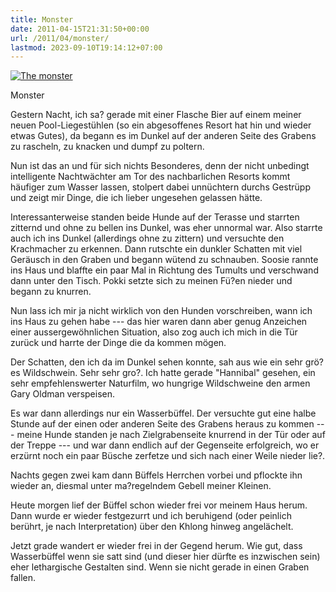 ```yaml
---
title: Monster
date: 2011-04-15T21:31:50+00:00
url: /2011/04/monster/
lastmod: 2023-09-10T19:14:12+07:00
---
```

<div class="media image">
  <a href="http://www.flickr.com/photos/schreibblogade/5624208380/" title="The monster by Patrick Kollitsch, on Flickr"><img src="//farm6.static.flickr.com/5144/5624208380_a86b3e4dd9_z.jpg" alt="The monster" /></a></p>

  <p>
    Monster
  </p>
</div>

Gestern Nacht, ich sa? gerade mit einer Flasche Bier auf einem meiner neuen Pool-Liegestühlen (so ein abgesoffenes Resort hat hin und wieder etwas Gutes), da begann es im Dunkel auf der anderen Seite des Grabens zu rascheln, zu knacken und dumpf zu poltern.

Nun ist das an und für sich nichts Besonderes, denn der nicht unbedingt intelligente Nachtwächter am Tor des nachbarlichen Resorts kommt häufiger zum Wasser lassen, stolpert dabei unnüchtern durchs Gestrüpp und zeigt mir Dinge, die ich lieber ungesehen gelassen hätte.

Interessanterweise standen beide Hunde auf der Terasse und starrten zitternd und ohne zu bellen ins Dunkel, was eher unnormal war. Also starrte auch ich ins Dunkel (allerdings ohne zu zittern) und versuchte den Krachmacher zu erkennen. Dann rutschte ein dunkler Schatten mit viel Geräusch in den Graben und begann wütend zu schnauben. Soosie rannte ins Haus und blaffte ein paar Mal in Richtung des Tumults und verschwand dann unter den Tisch. Pokki setzte sich zu meinen Fü?en nieder und begann zu knurren.

Nun lass ich mir ja nicht wirklich von den Hunden vorschreiben, wann ich ins Haus zu gehen habe --- das hier waren dann aber genug Anzeichen einer aussergewöhnlichen Situation, also zog auch ich mich in die Tür zurück und harrte der Dinge die da kommen mögen.

Der Schatten, den ich da im Dunkel sehen konnte, sah aus wie ein sehr grö?es Wildschwein. Sehr sehr gro?. Ich hatte gerade "Hannibal" gesehen, ein sehr empfehlenswerter Naturfilm, wo hungrige Wildschweine den armen Gary Oldman verspeisen.

Es war dann allerdings nur ein Wasserbüffel. Der versuchte gut eine halbe Stunde auf der einen oder anderen Seite des Grabens heraus zu kommen --- meine Hunde standen je nach Zielgrabenseite knurrend in der Tür oder auf der Treppe --- und war dann endlich auf der Gegenseite erfolgreich, wo er erzürnt noch ein paar Büsche zerfetze und sich nach einer Weile nieder lie?.

Nachts gegen zwei kam dann Büffels Herrchen vorbei und pflockte ihn wieder an, diesmal unter ma?regelndem Gebell meiner Kleinen.

Heute morgen lief der Büffel schon wieder frei vor meinem Haus herum. Dann wurde er wieder festgezurrt und ich beruhigend (oder peinlich berührt, je nach Interpretation) über den Khlong hinweg angelächelt.

Jetzt grade wandert er wieder frei in der Gegend herum. Wie gut, dass Wasserbüffel wenn sie satt sind (und dieser hier dürfte es inzwischen sein) eher lethargische Gestalten sind. Wenn sie nicht gerade in einen Graben fallen.
